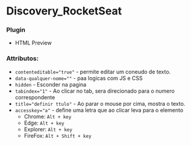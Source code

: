 # Discovery_RocketSeat

### Plugin 
* HTML Preview

### Attributos:
* `contenteditable="true"` - permite editar um coneudo de texto.
* `data-qualquer-nome=""` - paa logicas com JS e CSS
* `hidden` - Esconder na pagina
* `tabindex="1"` - Ao clicar no tab, sera direcionado para o numero correspondente
* `title="definir ttulo"` - Ao parar o mouse por cima, mostra o texto.
* `accesskey="a"` - define uma letra que ao clicar leva para o elemento
   * Chrome: `Alt + key`
   * Edge: `Alt + key`
   * Explorer: `Alt + key`
   * FireFox: `Alt + Shift + key`
